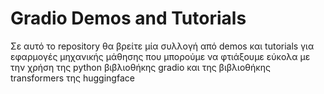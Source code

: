 # Gradio Demos and Tutorials
Σε αυτό το repository θα βρείτε μία συλλογή από demos και tutorials για εφαρμογές μηχανικής μάθησης που μπορούμε να φτιάξουμε εύκολα με την χρήση της python βιβλιοθήκης gradio και της βιβλιοθήκης transformers της huggingface
